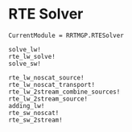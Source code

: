 # RTE Solver

```@meta
CurrentModule = RRTMGP.RTESolver
```

```@docs
solve_lw!
rte_lw_solve!
solve_sw!
```

```@docs
rte_lw_noscat_source!
rte_lw_noscat_transport!
rte_lw_2stream_combine_sources!
rte_lw_2stream_source!
adding_lw!
rte_sw_noscat!
rte_sw_2stream!
```
